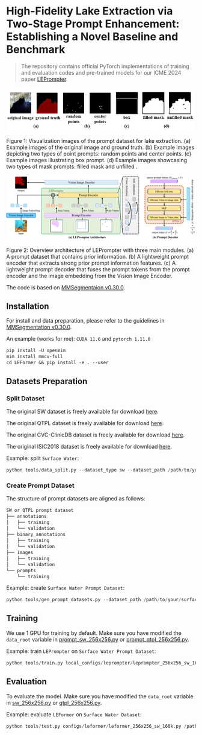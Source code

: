 # High-Fidelity Lake Extraction via Two-Stage Prompt Enhancement: Establishing a Novel Baseline and Benchmark

> The repository contains official PyTorch implementations of training and evaluation codes and pre-trained models for our ICME 2024 paper [LEPrompter](https://arxiv.org/abs/2308.08443).

<p align="center">
    <img src="./resources/prompt_dataset.png">
</p>

Figure 1: Visualization images of the prompt dataset for lake extraction. (a) Example images of the original image and ground truth. (b) Example images depicting two types of point prompts: random points and center points. (c) Example images illustrating box prompt. (d) Example images showcasing two types of mask prompts: filled mask and unfilled .

<p align="center">
    <img src="./resources/leprompter_decoder.png">
</p>

Figure 2: Overview architecture of LEPrompter with three main modules. (a) A prompt dataset that contains prior information. (b) A lightweight prompt encoder that extracts strong prior prompt information features. (c) A lightweight prompt decoder that fuses the prompt tokens from the prompt encoder and the image embedding from the Vision Image Encoder.

The code is based on [MMSegmentaion v0.30.0](https://github.com/open-mmlab/MMSegmentation/tree/v0.30.0).

## Installation

For install and data preparation, please refer to the guidelines in [MMSegmentation v0.30.0](https://github.com/open-mmlab/mmsegmentation/tree/v0.30.0).

An example (works for me): ```CUDA 11.6``` and  ```pytorch 1.11.0``` 

```
pip install -U openmim
mim install mmcv-full
cd LEFormer && pip install -e . --user
```

## Datasets Preparation

### Split Dataset 

The original SW dataset is freely available for download [here](https://aistudio.baidu.com/aistudio/datasetdetail/75148).

The original QTPL dataset is freely available for download [here](http://www.ncdc.ac.cn/portal/metadata/b4d9fb27-ec93-433d-893a-2689379a3fc0).  

The original CVC-ClinicDB dataset is freely available for download [here](https://polyp.grand-challenge.org/CVCClinicDB/).  

The original ISIC2018 dataset is freely available for download [here](https://challenge.isic-archive.com/data/#2018).

Example: split ```Surface Water```:
```python
python tools/data_split.py --dataset_type sw --dataset_path /path/to/your/surface_water/train_data --save_path /path/to/save/dataset
```

### Create Prompt Dataset

The structure of prompt datasets are aligned as follows:
```
SW or QTPL prompt dataset
├── annotations
│   ├── training 
│   └── validation 
├── binary_annotations
│   ├── training 
│   └── validation 
├── images  
│   ├── training 
│   └── validation 
└── prompts  
    └── training  
```

Example: create ```Surface Water Prompt Dataset```:
```python
python tools/gen_prompt_datasets.py --dataset_path /path/to/your/surface_water/
```

## Training

We use 1 GPU for training by default. Make sure you have modified the `data_root` variable in [prompt_sw_256x256.py](local_configs/_base_/datasets/prompt_sw_256x256.py) or [prompt_qtpl_256x256.py](local_configs/_base_/datasets/prompt_qtpl_256x256.py).    

Example: train ```LEPrompter``` on ```Surface Water Prompt Dataset```:

```python
python tools/train.py local_configs/leprompter/leprompter_256x256_sw_160k.py
```

## Evaluation
To evaluate the model. Make sure you have modified the `data_root` variable in [sw_256x256.py](configs/_base_/datasets/sw_256x256.py) or [qtpl_256x256.py](configs/_base_/datasets/qtpl_256x256.py).  

Example: evaluate ```LEFormer``` on ```Surface Water Dataset```:

```python
python tools/test.py configs/leformer/leformer_256x256_sw_160k.py /path/to/your/pretrained_model --eval mIoU mFscore
```